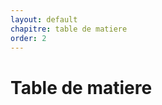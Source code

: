 ```yaml
---
layout: default
chapitre: table de matiere
order: 2
---
```



<!-- Ce document est vide car il contient un code JavaScript qui génère dynamiquement le contenu et l'affiche ici  -->

# Table de matiere

<!-- new slide -->